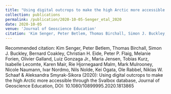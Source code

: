 ```yaml
---
title: "Using digital outcrops to make the high Arctic more accessible through the Svalbox database"
collection: publications
permalink: /publication/2020-10-05-Senger_etal_2020
date: 2020-10-05
venue: 'Journal of Geoscience Education'
citation: 'Kim Senger, Peter Betlem, Thomas Birchall, Simon J. Buckley, Bernard Coakley, Christian H. Eide, Peter P. Flaig, Melanie Forien, Olivier Galland, Luiz Gonzaga Jr., Maria Jensen, Tobias Kurz, Isabelle Lecomte, Karen Mair, Rie Hjornegaard Malm, Mark Mulrooney, Nicole Naumann, Ivar Nordmo, Nils Nolde, Kei Ogata, Ole Rabbel, Niklas W. Schaaf &amp; Aleksandra Smyrak-Sikora (2020): Using digital outcrops to make the high Arctic more accessible through the Svalbox database, Journal of Geoscience Education, DOI: 10.1080/10899995.2020.1813865'
---
```

Recommended citation: Kim Senger, Peter Betlem, Thomas Birchall, Simon J. Buckley, Bernard Coakley, Christian H. Eide, Peter P. Flaig, Melanie Forien, Olivier Galland, Luiz Gonzaga Jr., Maria Jensen, Tobias Kurz, Isabelle Lecomte, Karen Mair, Rie Hjornegaard Malm, Mark Mulrooney, Nicole Naumann, Ivar Nordmo, Nils Nolde, Kei Ogata, Ole Rabbel, Niklas W. Schaaf & Aleksandra Smyrak-Sikora (2020): Using digital outcrops to make the high Arctic more accessible through the Svalbox database, Journal of Geoscience Education, DOI: 10.1080/10899995.2020.1813865